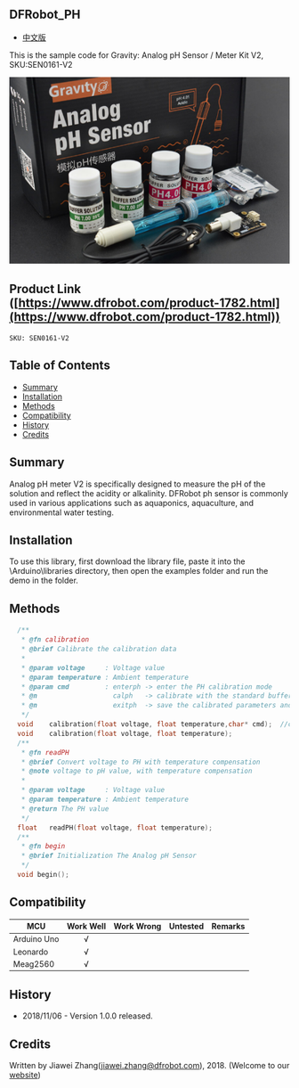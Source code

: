 ## DFRobot_PH

* [中文版](./README_CN.md)

This is the sample code for Gravity: Analog pH Sensor / Meter Kit V2, SKU:SEN0161-V2

![产品效果图](./resources/images/SEN0161-V2.png)

## Product Link ([https://www.dfrobot.com/product-1782.html](https://www.dfrobot.com/product-1782.html))
    SKU: SEN0161-V2

## Table of Contents

  * [Summary](#summary)
  * [Installation](#installation)
  * [Methods](#methods)
  * [Compatibility](#compatibility)
  * [History](#history)
  * [Credits](#credits)

## Summary

Analog pH meter V2 is specifically designed to measure the pH of the solution and reflect the acidity or alkalinity. DFRobot ph sensor is commonly used in various applications such as aquaponics, aquaculture, and environmental water testing.

## Installation

To use this library, first download the library file, paste it into the \Arduino\libraries directory, then open the examples folder and run the demo in the folder.


## Methods

```C++
  /**
   * @fn calibration
   * @brief Calibrate the calibration data
   *
   * @param voltage     : Voltage value
   * @param temperature : Ambient temperature
   * @param cmd         : enterph -> enter the PH calibration mode
   * @n                   calph   -> calibrate with the standard buffer solution, two buffer solutions(4.0 and 7.0) will be automaticlly recognized
   * @n                   exitph  -> save the calibrated parameters and exit from PH calibration mode
   */
  void    calibration(float voltage, float temperature,char* cmd);  //calibration by Serial CMD
  void    calibration(float voltage, float temperature);
  /**
   * @fn readPH
   * @brief Convert voltage to PH with temperature compensation
   * @note voltage to pH value, with temperature compensation
   *
   * @param voltage     : Voltage value
   * @param temperature : Ambient temperature
   * @return The PH value
   */
  float   readPH(float voltage, float temperature); 
  /**
   * @fn begin
   * @brief Initialization The Analog pH Sensor
   */
  void begin();
```

## Compatibility

MCU                | Work Well | Work Wrong | Untested  | Remarks
------------------ | :----------: | :----------: | :---------: | -----
Arduino Uno  |      √       |             |            | 
Leonardo  |      √       |             |            | 
Meag2560 |      √       |             |            | 

## History

- 2018/11/06 - Version 1.0.0 released.

## Credits

Written by Jiawei Zhang(jiawei.zhang@dfrobot.com), 2018. (Welcome to our [website](https://www.dfrobot.com/))
